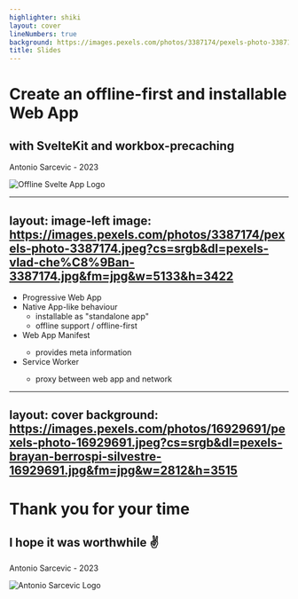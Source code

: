 ```yaml
---
highlighter: shiki
layout: cover
lineNumbers: true
background: https://images.pexels.com/photos/3387174/pexels-photo-3387174.jpeg?cs=srgb&dl=pexels-vlad-che%C8%9Ban-3387174.jpg&fm=jpg&w=5133&h=3422
title: Slides
---
```


# Create an offline-first and installable Web App

## with <logos-svelte-icon/> SvelteKit and <file-icons-workbox/> workbox-precaching

Antonio Sarcevic - 2023

<img class="hover-right w-40" src="/icon.svg" alt="Offline Svelte App Logo">

<!-- prettier-ignore-start -->
<!--
...
-->
---
layout: image-left
image: https://images.pexels.com/photos/3387174/pexels-photo-3387174.jpeg?cs=srgb&dl=pexels-vlad-che%C8%9Ban-3387174.jpg&fm=jpg&w=5133&h=3422
---

- <simple-icons-pwa/> Progressive Web App
- Native App-like  behaviour
  - <material-symbols-install-mobile-rounded/> installable as "standalone app"
  - <material-symbols-offline-pin-rounded/> offline support / offline-first
- <material-symbols-document-scanner-rounded/> Web App Manifest
  - provides meta information
- <material-symbols-settings-suggest-outline-rounded/> Service Worker
  - proxy between web app and network

<!-- prettier-ignore-start -->
<!--
- PWA means set of browser features 
- use to enhance our web apps with native app-like behaviours
  - today: installable as app, offline-first
  - also: push notifications, shortcuts / quick actions, app icon badging and more
- Web App Manifest provides meta information about app to the browser and OS
  - names, icons, theme colors, display behaviour
- service worker
  - proxy between web app and network
  - todaY: intercept requests and serve cached content for offline
-->
---
layout: cover
background: https://images.pexels.com/photos/16929691/pexels-photo-16929691.jpeg?cs=srgb&dl=pexels-brayan-berrospi-silvestre-16929691.jpg&fm=jpg&w=2812&h=3515
---
<!-- prettier-ignore-end -->

# Thank you for your time

## I hope it was worthwhile ✌️

Antonio Sarcevic - 2023

<img class="hover-right w-25" src="/as.svg" alt="Antonio Sarcevic Logo">
